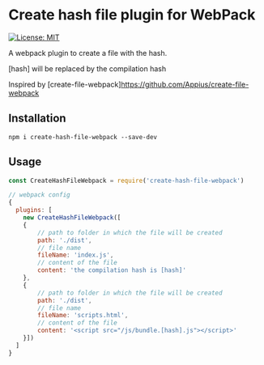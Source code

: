 # Create hash file plugin for WebPack
[![License: MIT](https://img.shields.io/badge/License-MIT-blue.svg)](https://opensource.org/licenses/MIT)

A webpack plugin to create a file with the hash.

\[hash] will be replaced by the compilation hash

Inspired by [create-file-webpack]https://github.com/Appius/create-file-webpack

## Installation
```
npm i create-hash-file-webpack --save-dev
```

## Usage
```js
const CreateHashFileWebpack = require('create-hash-file-webpack')

// webpack config
{
  plugins: [
    new CreateHashFileWebpack([
    {
        // path to folder in which the file will be created
        path: './dist',
        // file name
        fileName: 'index.js',
        // content of the file
        content: 'the compilation hash is [hash]'
    },
    {
        // path to folder in which the file will be created
        path: './dist',
        // file name
        fileName: 'scripts.html',
        // content of the file
        content: '<script src="/js/bundle.[hash].js"></script>'
    }])
  ]
}
```
